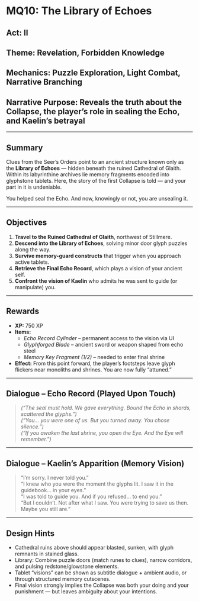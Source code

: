 # MQ10: The Library of Echoes

## Act: II  
## Theme: Revelation, Forbidden Knowledge  
## Mechanics: Puzzle Exploration, Light Combat, Narrative Branching  
## Narrative Purpose: Reveals the truth about the Collapse, the player’s role in sealing the Echo, and Kaelin’s betrayal

---

## Summary
Clues from the Seer’s Orders point to an ancient structure known only as the **Library of Echoes** — hidden beneath the ruined Cathedral of Glaith. Within its labyrinthine archives lie memory fragments encoded into glyphstone tablets. Here, the story of the first Collapse is told — and your part in it is undeniable.

You helped seal the Echo. And now, knowingly or not, you are unsealing it.

---

## Objectives
1. **Travel to the Ruined Cathedral of Glaith**, northwest of Stillmere.  
2. **Descend into the Library of Echoes**, solving minor door glyph puzzles along the way.  
3. **Survive memory-guard constructs** that trigger when you approach active tablets.  
4. **Retrieve the Final Echo Record**, which plays a vision of your ancient self.  
5. **Confront the vision of Kaelin** who admits he was sent to guide (or manipulate) you.

---

## Rewards
- **XP:** 750 XP  
- **Items:**  
  - *Echo Record Cylinder* – permanent access to the vision via UI  
  - *Glyphforged Blade* – ancient sword or weapon shaped from echo steel  
  - *Memory Key Fragment (1/2)* – needed to enter final shrine  
- **Effect:** From this point forward, the player’s footsteps leave glyph flickers near monoliths and shrines. You are now fully “attuned.”

---

## Dialogue – Echo Record (Played Upon Touch)

> *(“The seal must hold. We gave everything. Bound the Echo in shards, scattered the glyphs.”)*  
> *(“You... you were one of us. But you turned away. You chose silence.”)*  
> *(“If you awaken the last shrine, you open the Eye. And the Eye will remember.”)*

---

## Dialogue – Kaelin’s Apparition (Memory Vision)

> “I’m sorry. I never told you.”  
> “I knew who you were the moment the glyphs lit. I saw it in the guidebook... in your eyes.”  
> “I was told to guide you. And if you refused... to end you.”  
> “But I couldn’t. Not after what I saw. You were trying to save us then. Maybe you still are.”

---

## Design Hints
- Cathedral ruins above should appear blasted, sunken, with glyph remnants in stained glass.  
- Library: Combine puzzle doors (match runes to clues), narrow corridors, and pulsing redstone/glowstone elements.  
- Tablet “visions” can be shown as subtitle dialogue + ambient audio, or through structured memory cutscenes.  
- Final vision strongly implies the Collapse was both your doing and your punishment — but leaves ambiguity about your intentions.